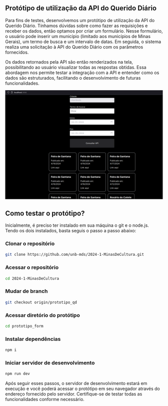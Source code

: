 ## Protótipo de utilização da API do Querido Diário

Para fins de testes, desenvolvemos um protótipo de utilização da API do Querido Diário. Tínhamos dúvidas sobre como fazer as requisições e receber os dados, então optamos por criar um formulário. Nesse formulário, o usuário pode inserir um município (limitado aos municípios de Minas Gerais), um termo de busca e um intervalo de datas. Em seguida, o sistema realiza uma solicitação à API do Querido Diário com os parâmetros fornecidos.

Os dados retornados pela API são então renderizados na tela, possibilitando ao usuário visualizar todas as respostas obtidas. Essa abordagem nos permite testar a integração com a API e entender como os dados são estruturados, facilitando o desenvolvimento de futuras funcionalidades.

![Protótipo](image.png)

## Como testar o protótipo?

Inicialmente, é preciso ter instalado em sua máquina o git e o node.js. Tendo os dois instalados, basta seguis o passo a passo abaixo:

### Clonar o repositório

```bash
git clone https://github.com/unb-mds/2024-1-MinasDeCultura.git
```

### Acessar o repositório

```bash
cd 2024-1-MinasDeCultura
```

### Mudar de branch

```bash
git checkout origin/prototipo_qd
```

### Acessar diretório do protótipo

```bash
cd prototipo_form
```

### Instalar dependências

```bash
npm i
```

### Iniciar servidor de desenvolvimento

```bash
npm run dev
```

Após seguir esses passos, o servidor de desenvolvimento estará em execução e você poderá acessar o protótipo em seu navegador através do endereço fornecido pelo servidor. Certifique-se de testar todas as funcionalidades conforme necessário.
